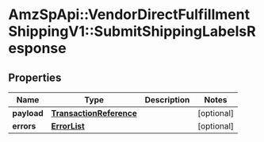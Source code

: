 # AmzSpApi::VendorDirectFulfillmentShippingV1::SubmitShippingLabelsResponse

## Properties
Name | Type | Description | Notes
------------ | ------------- | ------------- | -------------
**payload** | [**TransactionReference**](TransactionReference.md) |  | [optional] 
**errors** | [**ErrorList**](ErrorList.md) |  | [optional] 

